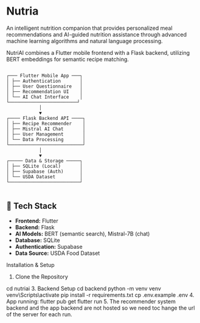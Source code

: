 # Nutria

An intelligent nutrition companion that provides personalized meal recommendations and AI-guided nutrition assistance through advanced machine learning algorithms and natural language processing.

NutriAI combines a Flutter mobile frontend with a Flask backend, utilizing BERT embeddings for semantic recipe matching.

<!DOCTYPE html>
<html lang="en">
<head>
  <meta charset="UTF-8">
</head>
<body>
  <pre><code>
┌─── Flutter Mobile App ───┐
│ ├── Authentication       │
│ ├── User Questionnaire   │
│ ├── Recommendation UI    │
│ └── AI Chat Interface    │
└─────────────────────────┘
            │
            ▼
┌──── Flask Backend API ────┐
│ ├── Recipe Recommender    │
│ ├── Mistral AI Chat       │
│ ├── User Management       │
│ └── Data Processing       │
└───────────────────────────┘
            │
            ▼
┌───── Data & Storage ─────┐
│ ├── SQLite (Local)       │
│ ├── Supabase (Auth)      │
│ └── USDA Dataset         │
└──────────────────────────┘
  </code></pre>

  <h2>🔧 Tech Stack</h2>
  <ul>
    <li><strong>Frontend:</strong> Flutter</li>
    <li><strong>Backend:</strong> Flask</li>
    <li><strong>AI Models:</strong> BERT (semantic search), Mistral-7B (chat)</li>
    <li><strong>Database:</strong> SQLite</li>
    <li><strong>Authentication:</strong> Supabase</li>
    <li><strong>Data Source:</strong> USDA Food Dataset</li>
  </ul>

</body>
</html>


Installation & Setup
1. Clone the Repository

cd nutriai
3. Backend Setup
cd backend
python -m venv venv
venv\Scripts\activate
pip install -r requirements.txt
cp .env.example .env
4. App running:
flutter pub get
flutter run
5. The recommender system backend and the app backend are not hosted so we need toc hange the url of the server for each run.
